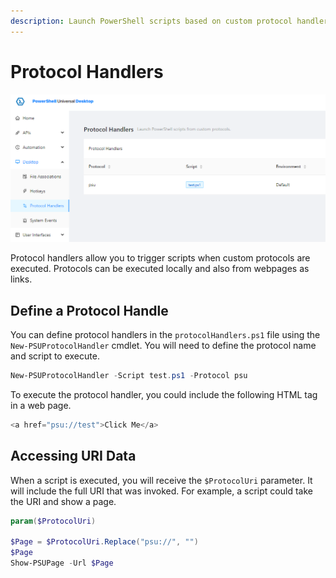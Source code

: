 ```yaml
---
description: Launch PowerShell scripts based on custom protocol handlers.
---
```


# Protocol Handlers

![Protocol Handlers in the Admin Console](<../.gitbook/assets/image (383).png>)

Protocol handlers allow you to trigger scripts when custom protocols are executed. Protocols can be executed locally and also from webpages as links.&#x20;

## Define a Protocol Handle

You can define protocol handlers in the `protocolHandlers.ps1` file using the `New-PSUProtocolHandler` cmdlet. You will need to define the protocol name and script to execute.&#x20;

```powershell
New-PSUProtocolHandler -Script test.ps1 -Protocol psu
```

To execute the protocol handler, you could include the following HTML tag in a web page.&#x20;

```powershell
<a href="psu://test">Click Me</a>
```

## Accessing URI Data

When a script is executed, you will receive the `$ProtocolUri` parameter. It will include the full URI that was invoked. For example, a script could take the URI and show a page.&#x20;

```powershell
param($ProtocolUri)

$Page = $ProtocolUri.Replace("psu://", "")
$Page
Show-PSUPage -Url $Page
```
